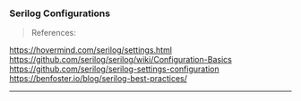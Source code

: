 ﻿### Serilog Configurations

> References:

https://hovermind.com/serilog/settings.html
https://github.com/serilog/serilog/wiki/Configuration-Basics
https://github.com/serilog/serilog-settings-configuration
https://benfoster.io/blog/serilog-best-practices/

<hr />